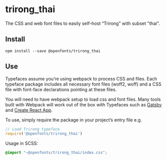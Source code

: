 
# trirong_thai

The CSS and web font files to easily self-host “Trirong” with subset "thai".

## Install

`npm install --save @openfonts/trirong_thai`

## Use

Typefaces assume you’re using webpack to process CSS and files. Each typeface
package includes all necessary font files (woff2, woff) and a CSS file with
font-face declarations pointing at these files.

You will need to have webpack setup to load css and font files. Many tools built
with Webpack will work out of the box with Typefaces such as [Gatsby](https://github.com/gatsbyjs/gatsby)
and [Create React App](https://github.com/facebookincubator/create-react-app).

To use, simply require the package in your project’s entry file e.g.

```javascript
// Load Trirong typeface
require('@openfonts/trirong_thai')
```

Usage in SCSS:
```scss
@import "~@openfonts/trirong_thai/index.css";
```
